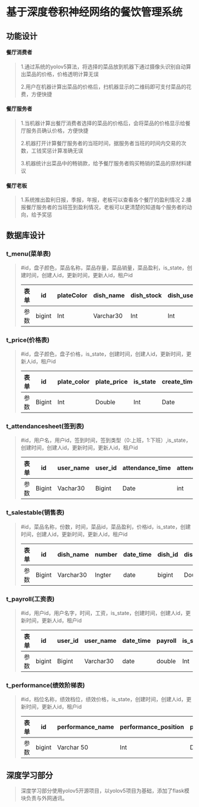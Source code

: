 # 基于深度卷积神经网络的餐饮管理系统

## 功能设计

#### 餐厅消费者

> 1.通过系统的yolov5算法，将选择的菜品放到机器下通过摄像头识别自动算出菜品的价格，价格透明计算无误
>
> 2.用户在机器计算出菜品的价格后，扫机器显示的二维码即可支付菜品的花费，方便快捷



#### 餐厅服务者

>1.当机器计算出餐厅消费者选择的菜品的价格后，会将菜品的价格显示给餐厅服务员确认价格，方便快捷
>
>2.机器打开计算餐厅服务者的当班时间，据服务者当班的时间内交易的次数，工钱奖惩计算准确无误
>
>3.机器统计出菜品中的畅销款，给予餐厅服务者购买畅销的菜品的原材料建议



#### 餐厅老板

>1.系统推出盈利日报，季报，年报，老板可以查看各个餐厅的盈利情况
>2.播报餐厅服务者的当班签到盈利情况，老板可以更清楚的知道每个服务者的动向，给予奖惩



## 数据库设计

### t_menu(菜单表)

>#id，盘子颜色，菜品名称，菜品存量，菜品销量，菜品盈利，is_state，创建时间，创建人id，更新时间，更新人id，租户id
>
>| 表单 | id     | plateColor | dish_name | dish_stock | dish_used | dish_profit | is_state | create_time | create_id | update_time | update_id | tenant_id |
>| ---- | ------ | ---------- | --------- | ---------- | --------- | ----------- | -------- | ----------- | --------- | ----------- | --------- | --------- |
>| 参数 | bigint | Int        | Varchar30 | Int        | Int       | double      | Int      | Date        | Bigint    | Date        | Bigint    | Bigint    |



### t_price(价格表)

>#id，盘子颜色，盘子价格，is_state，创建时间，创建人id，更新时间，更新人id，租户id
>
>| 表单 | id     | plate_color | plate_price | is_state | create_time | create_id | update_time | update_id | tenant_id |
>| ---- | ------ | ----------- | ----------- | -------- | ----------- | --------- | ----------- | --------- | --------- |
>| 参数 | Bigint | Int         | Double      | Int      | Date        | Bigint    | Date        | Bigint    | Bigint    |



### t_attendancesheet(签到表)

>#id，用户名，用户id，签到时间，签到类型（0:上班，1:下班）,is_state，创建时间，创建人id，更新时间，更新人id，租户id
>
>| 表单 | id     | user_name | user_id | attendance_time | attendance_type | is_state | create_time | create_id | update_time | update_id | tenant_id |
>| ---- | ------ | --------- | ------- | --------------- | --------------- | -------- | ----------- | --------- | ----------- | --------- | --------- |
>| 参数 | Bigint | Vachar30  | Bigint  | Date            | int             | Int      | Date        | Bigint    | Date        | Bigint    | Bigint    |



### t_salestable(销售表)

>#id，菜品名称，份数，时间，菜品id，菜品盈利，价格id，is_state，创建时间，创建人id，更新时间，更新人id，租户id
>
>| 表单 | id     | dish_name | number | date_time | dish_id | dish_profit | price_id | is_state | create_time | create_id | update_time | update_id | tenant_id |
>| ---- | ------ | --------- | ------ | --------- | ------- | ----------- | -------- | -------- | ----------- | --------- | ----------- | --------- | --------- |
>| 参数 | Bigint | Varchar30 | Ingter | date      | bigint  | Double      | Bigint   | Int      | Date        | Bigint    | Date        | Bigint    | Bigint    |



### t_payroll(工资表)

>#id，用户id，用户名字，时间，工资，is_state，创建时间，创建人id，更新时间，更新人id，租户id
>
>| 表单 | id     | user_id | user_name | date_time | payroll | is_state | create_time | create_id | update_time | update_id | tenant_id |
>| ---- | ------ | ------- | --------- | --------- | ------- | -------- | ----------- | --------- | ----------- | --------- | --------- |
>| 参数 | bigint | Bigint  | Varchar30 | date      | double  | Int      | Date        | Bigint    | Date        | Bigint    | Bigint    |



### t_performance(绩效阶梯表)

>#id，档位名称，绩效档位，绩效价格，is_state，创建时间，创建人id，更新时间，更新人id，租户id
>
>| 表单 | id     | performance_name | performance_position | performance_pay | is_state | create_time | create_id | update_time | update_id | tenant_id |
>| ---- | ------ | ---------------- | -------------------- | --------------- | -------- | ----------- | --------- | ----------- | --------- | --------- |
>| 参数 | bigint | Varchar 50       | Int                  | Double          | Int      | Date        | Bigint    | Date        | Bigint    | Bigint    |



## 深度学习部分

>深度学习部分使用yolov5开源项目，以yolov5项目为基础，添加了flask模块负责与外网通讯。

